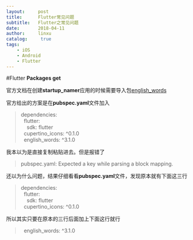 ```yaml
---
layout:     post
title:      Flutter常见问题
subtitle:   Flutter之常见问题
date:       2018-04-11
author:     linxu
catalog: 	 true
tags:
    - iOS
    - Android
    - Flutter
---
```



#Flutter **Packages get**

官方文档在创建**startup_namer**应用的时候需要导入包[english_words](https://flutter.io/get-started/codelab/#step-2-use-an-external-package)

官方给出的方案是在**pubspec.yaml**文件加入
>dependencies:<br />
  &nbsp;&nbsp;flutter:<br />
  &nbsp;&nbsp;&nbsp;&nbsp;sdk: flutter<br />
  &nbsp;&nbsp;cupertino_icons: ^0.1.0<br />
  &nbsp;&nbsp;english_words: ^3.1.0

我本以为是直接复制粘贴进去。但是报错了
>pubspec.yaml: Expected a key while parsing a block mapping.

还以为什么问题，结果仔细看看**pubspec.yaml**文件，发现原本就有下面这三行
>dependencies:<br />
  &nbsp;&nbsp;flutter:<br />
  &nbsp;&nbsp;&nbsp;&nbsp;sdk: flutter<br />
  &nbsp;&nbsp;cupertino_icons: ^0.1.0<br />
  
  所以其实只要在原本的三行后面加上下面这行就行
  >&nbsp;&nbsp;english_words: ^3.1.0
